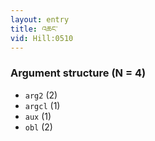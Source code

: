 ```yaml
---
layout: entry
title: འཆང་
vid: Hill:0510
---
```

### Argument structure (N = 4)
* `arg2` (2)
* `argcl` (1)
* `aux` (1)
* `obl` (2)
